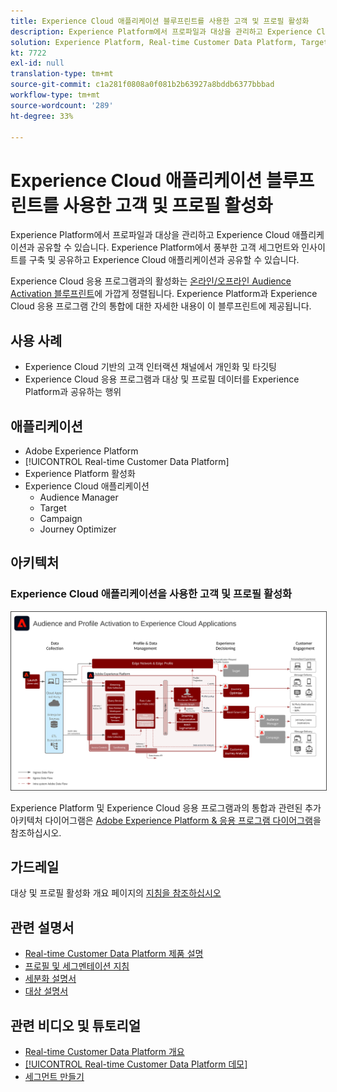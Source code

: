 ```yaml
---
title: Experience Cloud 애플리케이션 블루프린트를 사용한 고객 및 프로필 활성화
description: Experience Platform에서 프로파일과 대상을 관리하고 Experience Cloud 애플리케이션과 공유할 수 있습니다.
solution: Experience Platform, Real-time Customer Data Platform, Target, Audience Manager, Analytics, Experience Cloud Services
kt: 7722
exl-id: null
translation-type: tm+mt
source-git-commit: c1a281f0808a0f081b2b63927a8bddb6377bbbad
workflow-type: tm+mt
source-wordcount: '289'
ht-degree: 33%

---
```


# Experience Cloud 애플리케이션 블루프린트를 사용한 고객 및 프로필 활성화

Experience Platform에서 프로파일과 대상을 관리하고 Experience Cloud 애플리케이션과 공유할 수 있습니다. Experience Platform에서 풍부한 고객 세그먼트와 인사이트를 구축 및 공유하고 Experience Cloud 애플리케이션과 공유할 수 있습니다.

Experience Cloud 응용 프로그램과의 활성화는 [온라인/오프라인 Audience Activation 블루프린트](online-offline.md)에 가깝게 정렬됩니다. Experience Platform과 Experience Cloud 응용 프로그램 간의 통합에 대한 자세한 내용이 이 블루프린트에 제공됩니다.

## 사용 사례

* Experience Cloud 기반의 고객 인터랙션 채널에서 개인화 및 타깃팅
* Experience Cloud 응용 프로그램과 대상 및 프로필 데이터를 Experience Platform과 공유하는 행위

## 애플리케이션

* Adobe Experience Platform
* [!UICONTROL Real-time Customer Data Platform]
* Experience Platform 활성화
* Experience Cloud 애플리케이션
   * Audience Manager
   * Target
   * Campaign
   * Journey Optimizer

## 아키텍처

### Experience Cloud 애플리케이션을 사용한 고객 및 프로필 활성화

<img src="assets/activation+apps.svg" alt="Experience Cloud 애플리케이션을 통한 대상 및 프로파일 활성화를 위한 참조 아키텍처" style="border:1px solid #4a4a4a" />

Experience Platform 및 Experience Cloud 응용 프로그램과의 통합과 관련된 추가 아키텍처 다이어그램은 [Adobe Experience Platform &amp; 응용 프로그램 다이어그램](https://experienceleague.adobe.com/docs/blueprints-learn/architecture/architecture-overview/platform-applications.html)을 참조하십시오.

## 가드레일

대상 및 프로필 활성화 개요 페이지의 [지침을 참조하십시오](overview.md)

## 관련 설명서

* [Real-time Customer Data Platform 제품 설명 ](https://helpx.adobe.com/kr/legal/product-descriptions/real-time-customer-data-platform.html)
* [프로필 및 세그멘테이션 지침](https://experienceleague.adobe.com/docs/experience-platform/profile/guardrails.html?lang=ko)
* [세분화 설명서](https://experienceleague.adobe.com/docs/experience-platform/segmentation/api/streaming-segmentation.html?lang=ko)
* [대상 설명서](https://experienceleague.adobe.com/docs/experience-platform/destinations/catalog/overview.html?lang=ko)

## 관련 비디오 및 튜토리얼

* [Real-time Customer Data Platform 개요 ](https://experienceleague.adobe.com/docs/platform-learn/tutorials/application-services/rtcdp/understanding-the-real-time-customer-data-platform.html?lang=ko)
* [[!UICONTROL Real-time Customer Data Platform 데모]](https://experienceleague.adobe.com/docs/platform-learn/tutorials/application-services/rtcdp/demo.html?lang=ko)
* [세그먼트 만들기](https://experienceleague.adobe.com/docs/platform-learn/tutorials/segments/create-segments.html?lang=ko)
